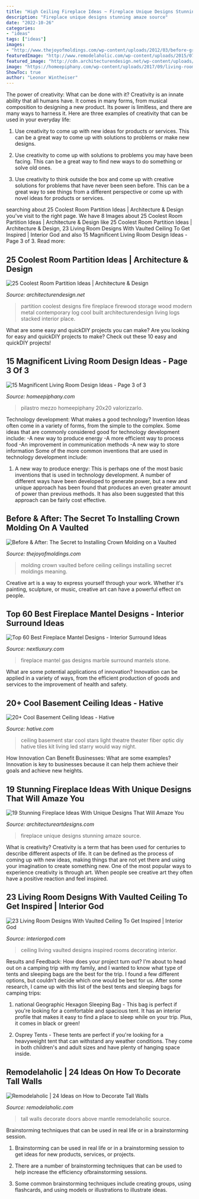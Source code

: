 ```yaml
---
title: "High Ceiling Fireplace Ideas ~ Fireplace Unique Designs Stunning Amaze Source"
description: "Fireplace unique designs stunning amaze source"
date: "2022-10-26"
categories:
- "ideas"
tags: ["ideas"]
images:
- "http://www.thejoyofmoldings.com/wp-content/uploads/2012/03/before-great-room-crown-molding-vaulted-ceiling.jpg"
featuredImage: "http://www.remodelaholic.com/wp-content/uploads/2015/07/doors-above-mantle.jpg"
featured_image: "http://cdn.architecturendesign.net/wp-content/uploads/2014/08/1742.jpg"
image: "https://homeepiphany.com/wp-content/uploads/2017/09/living-rooms_412-768x1025.jpg"
ShowToc: true
author: "Leonor Wintheiser"
---
```



The power of creativity: What can be done with it?
Creativity is an innate ability that all humans have. It comes in many forms, from musical composition to designing a new product. Its power is limitless, and there are many ways to harness it. Here are three examples of creativity that can be used in your everyday life:
1. Use creativity to come up with new ideas for products or services. This can be a great way to come up with solutions to problems or make new designs.

2. Use creativity to come up with solutions to problems you may have been facing. This can be a great way to find new ways to do something or solve old ones.

3. Use creativity to think outside the box and come up with creative solutions for problems that have never been seen before. This can be a great way to see things from a different perspective or come up with novel ideas for products or services.

	

		
searching about 25 Coolest Room Partition Ideas | Architecture &amp; Design you've visit to the right page. We have 8 Images about 25 Coolest Room Partition Ideas | Architecture &amp; Design like 25 Coolest Room Partition Ideas | Architecture &amp; Design, 23 Living Room Designs With Vaulted Ceiling To Get Inspired | Interior God and also 15 Magnificent Living Room Design Ideas - Page 3 of 3. Read more:
		
    
## 25 Coolest Room Partition Ideas | Architecture &amp; Design

<img loading=lazy src="http://cdn.architecturendesign.net/wp-content/uploads/2014/08/1742.jpg" onerror="this.onerror=null;this.src='https://tse3.mm.bing.net/th?id=OIP.ovTblCgTk6jpb7B_ULeNwAHaLI&amp;pid=15.1';" alt="25 Coolest Room Partition Ideas | Architecture &amp; Design">

_Source: architecturendesign.net_

>partition coolest designs fire fireplace firewood storage wood modern metal contemporary log cool built architecturendesign living logs stacked interior place. 

	

What are some easy and quickDIY projects you can make?
Are you looking for easy and quickDIY projects to make? Check out these 10 easy and quickDIY projects!

    
## 15 Magnificent Living Room Design Ideas - Page 3 Of 3

<img loading=lazy src="https://homeepiphany.com/wp-content/uploads/2017/09/living-rooms_412-768x1025.jpg" onerror="this.onerror=null;this.src='https://tse3.mm.bing.net/th?id=OIP.Uj5f9KTiLmHD_kO8jnUMIQHaJ4&amp;pid=15.1';" alt="15 Magnificent Living Room Design Ideas - Page 3 of 3">

_Source: homeepiphany.com_

>pilastro mezzo homeepiphany 20x20 valorizzarlo. 

	

Technology development: What makes a good technology?
Invention Ideas often come in a variety of forms, from the simple to the complex. Some ideas that are commonly considered good for technology development include: 
-A new way to produce energy 
-A more efficient way to process food 
-An improvement in communication methods 
-A new way to store information 
Some of the more common inventions that are used in technology development include:


1) A new way to produce energy: This is perhaps one of the most basic inventions that is used in technology development. A number of different ways have been developed to generate power, but a new and unique approach has been found that produces an even greater amount of power than previous methods. It has also been suggested that this approach can be fairly cost effective.

    
## Before &amp; After: The Secret To Installing Crown Molding On A Vaulted

<img loading=lazy src="http://www.thejoyofmoldings.com/wp-content/uploads/2012/03/before-great-room-crown-molding-vaulted-ceiling.jpg" onerror="this.onerror=null;this.src='https://tse4.mm.bing.net/th?id=OIP.TbwcDWAOu8L0Wsh6wOjdhQHaJ4&amp;pid=15.1';" alt="Before &amp; After: The Secret to Installing Crown Molding on a Vaulted">

_Source: thejoyofmoldings.com_

>molding crown vaulted before ceiling ceilings installing secret moldings meaning. 

	

Creative art is a way to express yourself through your work. Whether it's painting, sculpture, or music, creative art can have a powerful effect on people.

    
## Top 60 Best Fireplace Mantel Designs - Interior Surround Ideas

<img loading=lazy src="http://nextluxury.com/wp-content/uploads/gas-fireplace-mantel-design.jpg" onerror="this.onerror=null;this.src='https://tse3.mm.bing.net/th?id=OIP.4oy7NWioPNWgyj_srs2yNAHaKu&amp;pid=15.1';" alt="Top 60 Best Fireplace Mantel Designs - Interior Surround Ideas">

_Source: nextluxury.com_

>fireplace mantel gas designs marble surround mantels stone. 

	

What are some potential applications of innovation?
Innovation can be applied in a variety of ways, from the efficient production of goods and services to the improvement of health and safety.

    
## 20+ Cool Basement Ceiling Ideas - Hative

<img loading=lazy src="https://hative.com/wp-content/uploads/2014/05/basement-ceiling-ideas/2-star-basement-ceiling.jpg" onerror="this.onerror=null;this.src='https://tse1.mm.bing.net/th?id=OIP.dugDmMBi7HcFuulOF-yuZgHaK4&amp;pid=15.1';" alt="20+ Cool Basement Ceiling Ideas - Hative">

_Source: hative.com_

>ceiling basement star cool stars light theatre theater fiber optic diy hative tiles kit living led starry would way night. 

	

How Innovation Can Benefit Businesses: What are some examples?
Innovation is key to businesses because it can help them achieve their goals and achieve new heights.

    
## 19 Stunning Fireplace Ideas With Unique Designs That Will Amaze You

<img loading=lazy src="https://www.architectureartdesigns.com/wp-content/uploads/2016/11/2-42-630x839.jpg" onerror="this.onerror=null;this.src='https://tse4.mm.bing.net/th?id=OIP.fABxq1RCx7_fSanRNOa8lQHaJ3&amp;pid=15.1';" alt="19 Stunning Fireplace Ideas With Unique Designs That Will Amaze You">

_Source: architectureartdesigns.com_

>fireplace unique designs stunning amaze source. 

	

What is creativity?
Creativity is a term that has been used for centuries to describe different aspects of life. It can be defined as the process of coming up with new ideas, making things that are not yet there and using your imagination to create something new. One of the most popular ways to experience creativity is through art. When people see creative art they often have a positive reaction and feel inspired.

    
## 23 Living Room Designs With Vaulted Ceiling To Get Inspired | Interior God

<img loading=lazy src="http://interiorgod.com/wp-content/uploads/2016/11/High-Ceiling-Rooms-And-Decorating-Ideas.jpg" onerror="this.onerror=null;this.src='https://tse2.mm.bing.net/th?id=OIP.3phkO_pd-1sU0ihQ9M0tqADNEs&amp;pid=15.1';" alt="23 Living Room Designs With Vaulted Ceiling To Get Inspired | Interior God">

_Source: interiorgod.com_

>ceiling living vaulted designs inspired rooms decorating interior. 

	

Results and Feedback: How does your project turn out?
I’m about to head out on a camping trip with my family, and I wanted to know what type of tents and sleeping bags are the best for the trip. I found a few different options, but couldn’t decide which one would be best for us. After some research, I came up with this list of the best tents and sleeping bags for camping trips:
1) national Geographic Hexagon Sleeping Bag - This bag is perfect if you're looking for a comfortable and spacious tent. It has an interior profile that makes it easy to find a place to sleep while on your trip. Plus, it comes in black or green!

2) Osprey Tents - These tents are perfect if you're looking for a heavyweight tent that can withstand any weather conditions. They come in both children's and adult sizes and have plenty of hanging space inside.

    
## Remodelaholic | 24 Ideas On How To Decorate Tall Walls

<img loading=lazy src="http://www.remodelaholic.com/wp-content/uploads/2015/07/doors-above-mantle.jpg" onerror="this.onerror=null;this.src='https://tse2.mm.bing.net/th?id=OIP.QGOmIjYhKqtmdsxZrrL-1gHaLz&amp;pid=15.1';" alt="Remodelaholic | 24 Ideas on How to Decorate Tall Walls">

_Source: remodelaholic.com_

>tall walls decorate doors above mantle remodelaholic source. 

	

Brainstorming techniques that can be used in real life or in a brainstorming session.
1. Brainstorming can be used in real life or in a brainstorming session to get ideas for new products, services, or projects.
2. There are a number of brainstorming techniques that can be used to help increase the efficiency ofbrainstorming sessions.

3. Some common brainstorming techniques include creating groups, using flashcards, and using models or illustrations to illustrate ideas.

